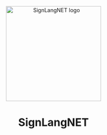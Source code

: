 <p align="center">
  <img src="https://github.com/surtecha/SignLangNET/assets/91011302/ff899ebf-09c1-487f-8242-47cfe6cf062e" alt="SignLangNET logo" width="250"/>
</p>
<h1 align="center">SignLangNET</h1>


